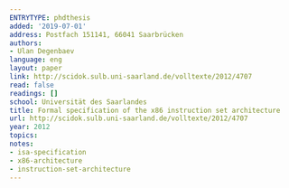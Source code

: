 ```yaml
---
ENTRYTYPE: phdthesis
added: '2019-07-01'
address: Postfach 151141, 66041 Saarbrücken
authors:
- Ulan Degenbaev
language: eng
layout: paper
link: http://scidok.sulb.uni-saarland.de/volltexte/2012/4707
read: false
readings: []
school: Universität des Saarlandes
title: Formal specification of the x86 instruction set architecture
url: http://scidok.sulb.uni-saarland.de/volltexte/2012/4707
year: 2012
topics:
notes:
- isa-specification
- x86-architecture
- instruction-set-architecture
---
```

